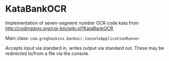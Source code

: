 KataBankOCR
===========

Implementation of seven-segment number OCR code kata from http://codingdojo.org/cgi-bin/wiki.pl?KataBankOCR

Main class: `com.greghaskins.bankocr.ConsoleApplicationRunner`

Accepts input via standard in, writes output via standard out. These may be redirected to/from a file via the console.
